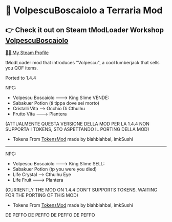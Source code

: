 # 🌳 VolpescuBoscaiolo a Terraria Mod

## 👉 Check it out on Steam tModLoader Workshop [VolpescuBoscaiolo](https://steamcommunity.com/sharedfiles/filedetails/?id=2835309414)

[😶‍🌫️ My Steam Profile](https://steamcommunity.com/profiles/76561198373226361/)

tModLoader mod that introduces "Volpescu", a cool lumberjack that sells you QOF items.

Ported to 1.4.4

NPC:
- Volpescu Boscaiolo ---> King Slime
VENDE:
- Sabakuer Potion (ti tippa dove sei morto)
- Cristalli Vita --> Occhio Di Cthulhu
- Frutto Vita ---> Plantera

(ATTUALMENTE QUESTA VERSIONE DELLA MOD PER LA 1.4.4 NON SUPPORTA I TOKENS, STO ASPETTANDO IL PORTING DELLA MOD)
- Tokens From [TokensMod](https://steamcommunity.com/sharedfiles/filedetails/?id=2789445751) made by blahblahbal, imkSushi
---------------------------------------------------------------------------------
NPC:
- Volpescu Boscaiolo ---> King Slime
SELL:
- Sabakuer Potion (tp you were you died)
- Life Crystal --> Cthulhu Eye
- Life Fruit ---> Plantera

(CURRENTLY THE MOD ON 1.4.4 DON'T SUPPORTS TOKENS. WAITING FOR THE PORTING OF THIS MOD)
- Tokens From [TokensMod](https://steamcommunity.com/sharedfiles/filedetails/?id=2789445751) made by blahblahbal, imkSushi

DE PEFFO DE PEFFO DE PEFFO DE PEFFO
